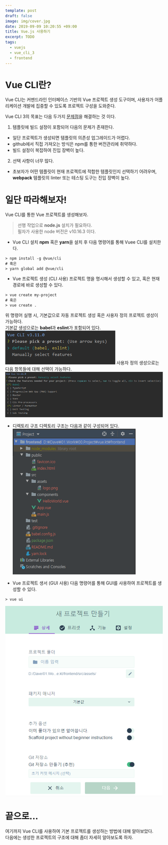 ```yaml
---
template: post
draft: false
image: img/cover.jpg
date: 2019-09-09 10:20:55 +09:00
title: Vue.js 사용하기
excerpt: TODO
tags:
  - vuejs
  - vue_cli_3
  - frontend
---
```


# Vue CLI란?
Vue CLI는 커멘드라인 인터페이스 기반의 Vue 프로젝트 생성 도구이며, 사용자가 어플리케이션 개발에 집중할 수 있도록 프로젝트 구성을 도와준다.

Vue CLI 3의 목표는 다음 두가지 [문제점](https://github.com/vuejs/vue-cli/issues/589)을 해결하는 것 이다.
1. 템플릿에 빌드 설정이 포함되어 다음의 문제가 존재한다.
  - 일단 프로젝트가 생성되면 템플릿의 의존성 업그레이드가 어렵다.
  - github에서 직접 가져오는 방식은 npm를 통한 버전관리에 취약하다.
  - 빌드 설정이 복잡하여 진입 장벽이 높다.
2. 선택 사항이 너무 많다.
  - 초보자가 어떤 템플릿이 현재 프로젝트에 적합한 템플릿인지 선택하기 어려우며, **webpack** 템플릿의 linter 또는 테스팅 도구는 진입 장벽이 높다.

# 일단 따라해보자!
Vue CLI를 통한 Vue 프로젝트를 생성해보자.

> 선행 작업으로 **node.js** 설치가 필요하다.  
> 필자가 사용한 node 버전은 v10.16.3 이다.

- Vue CLI 설치
**npm** 혹은 **yarn**을 설치 후 다음 명령어를 통해 Vuee CLI를 설치한다.
```
> npm install -g @vue/cli
# 혹은
> yarn global add @vue/cli
```

- Vue 프로젝트 생성 (CLI 사용)
프로젝트 명을 명시해서 생성할 수 있고, 혹은 현재 경로에 바로 생성할 수 있다.
```
> vue create my-project
# 혹은
> vue create .
```
위 명령어 실행 시, 기본값으로 자동 프로젝트 생성 혹은 사용자 정의 프로젝트 생성이 가능하다.  
기본값 생성으로는 **babel**과 **eslint**가 포함되어 있다.
![vue create default](img/vue-create-default.png)
사용자 정의 생성으로는 다음 항목들에 대해 선택이 가능하다.
![vue create manually](img/vue-create-manually.png)

- 디렉토리 구조
디렉토리 구조는 다음과 같이 구성되어 있다.
![vue directory structure](img/vue-directory-structure.png)

- Vue 프로젝트 생서 (GUI 사용)
다음 명령어를 통해 GUI를 사용하여 프로젝트를 생성할 수 있다.
```
> vue ui
```
![vue create gui](img/vue-create-gui.png)

# 끝으로...
여기까지 Vue CLI를 사용하여 기본 프로젝트를 생성하는 방법에 대해 알아보았다.  
다음에는 생성한 프로젝트의 구조에 대해 좀더 자세히 알아보도록 하자.
